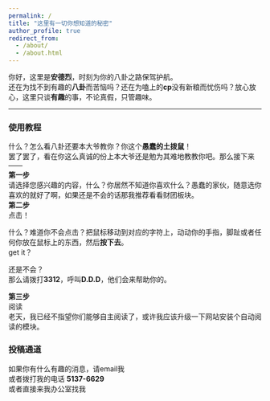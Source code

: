 ```yaml
---
permalink: /
title: "这里有一切你想知道的秘密"
author_profile: true
redirect_from: 
  - /about/
  - /about.html
---
```


你好，这里是**安德烈**，时刻为你的八卦之路保驾护航。  
还在为找不到有趣的**八卦**而苦恼吗？还在为嗑上的**cp**没有新粮而忧伤吗？放心放心，这里只谈**有趣**的事，不论真假，只管趣味。
***
### 使用教程  
什么？怎么看八卦还要本大爷教你？你这个**愚蠢的土拨鼠**！  
罢了罢了，看在你这么真诚的份上本大爷还是勉为其难地教教你吧。那么接下来——  
**第一步**  
请选择您感兴趣的内容，什么？你居然不知道你喜欢什么？愚蠢的家伙，随意选你喜欢的就好了啊，如果还是不会的话那我推荐看看财团板块。  
**第二步**  
点击！  

什么？难道你不会点击？把鼠标移动到对应的字符上，动动你的手指，脚趾或者任何你放在鼠标上的东西，然后**按下去**。  
get it？  

还是不会？  
那么请拨打**3312**，呼叫**D.D.D**，他们会来帮助你的。  

**第三步**  
阅读  
老天，我已经不指望你们能够自主阅读了，或许我应该升级一下网站安装个自动阅读的模块。  


### 投稿通道
如果你有什么有趣的消息，请email我  
或者拨打我的电话 **5137-6629**  
或者直接来我办公室找我
